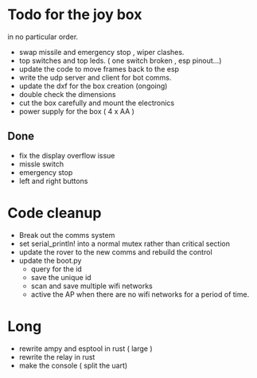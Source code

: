 # Todo for the joy box

in no particular order.

- swap missile and emergency stop , wiper clashes.
- top switches and top leds. ( one switch broken , esp pinout...)
- update the code to move frames back to the esp
- write the udp server and client for bot comms.
- update the dxf for the box creation (ongoing)
- double check the dimensions 
- cut the box carefully and mount the electronics 
- power supply for the box ( 4 x AA )
## Done
 - fix the display overflow issue
 - missle switch
 - emergency stop 
 - left and right buttons

# Code cleanup
- Break out the comms system 
- set serial_println! into a normal mutex rather than critical section
- update the rover to the new comms and rebuild the control
- update the boot.py
  - query for the id
  - save the unique id 
  - scan and save multiple wifi networks
  - active the AP when there are no wifi networks for a period of time.

 
# Long
- rewrite ampy and esptool in rust ( large ) 
- rewrite the relay in rust
- make the console ( split the uart)